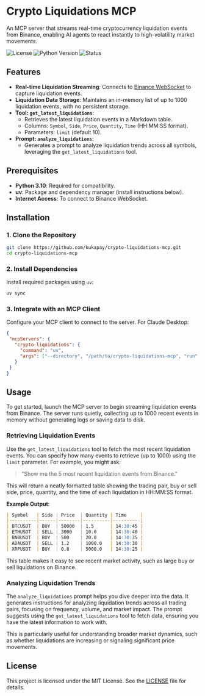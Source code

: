 # Crypto Liquidations MCP

An MCP server that streams real-time cryptocurrency liquidation events from Binance, enabling AI agents to react instantly to high-volatility market movements.

![License](https://img.shields.io/badge/license-MIT-green)
![Python Version](https://img.shields.io/badge/python-3.10-blue)
![Status](https://img.shields.io/badge/status-active-brightgreen.svg)


## Features

- **Real-time Liquidation Streaming**: Connects to [Binance WebSocket](wss://fstream.binance.com/ws/!forceOrder@arr`) to capture liquidation events.
- **Liquidation Data Storage**: Maintains an in-memory list of up to 1000 liquidation events, with no persistent storage.
- **Tool: `get_latest_liquidations`**:
  - Retrieves the latest liquidation events in a Markdown table.
  - Columns: `Symbol`, `Side`, `Price`, `Quantity`, `Time` (HH:MM:SS format).
  - Parameters: `limit` (default 10).
- **Prompt: `analyze_liquidations`**:
  - Generates a prompt to analyze liquidation trends across all symbols, leveraging the `get_latest_liquidations` tool.

## Prerequisites

- **Python 3.10**: Required for compatibility.
- **uv**: Package and dependency manager (install instructions below).
- **Internet Access**: To connect to Binance WebSocket.

## Installation

### 1. Clone the Repository
```bash
git clone https://github.com/kukapay/crypto-liquidations-mcp.git
cd crypto-liquidations-mcp
```

### 2. Install Dependencies
Install required packages using `uv`:
```bash
uv sync
```

### 3. Integrate with an MCP Client
Configure your MCP client to connect to the server. For Claude Desktop:
```json
{
 "mcpServers": {
   "crypto-liquidations": {
     "command": "uv",
     "args": ["--directory", "/path/to/crypto-liquidations-mcp", "run", "main.py"]
   }
 }
}
```
   
## Usage

To get started, launch the MCP server to begin streaming liquidation events from Binance. The server runs quietly, collecting up to 1000 recent events in memory without generating logs or saving data to disk.

### Retrieving Liquidation Events
Use the `get_latest_liquidations` tool to fetch the most recent liquidation events. You can specify how many events to retrieve (up to 1000) using the `limit` parameter. For example, you might ask:

> "Show me the 5 most recent liquidation events from Binance."

This will return a neatly formatted table showing the trading pair, buy or sell side, price, quantity, and the time of each liquidation in HH:MM:SS format.


**Example Output**:
```markdown
| Symbol   | Side | Price  | Quantity | Time     |
|----------|------|--------|----------|----------|
| BTCUSDT  | BUY  | 50000  | 1.5      | 14:30:45 |
| ETHUSDT  | SELL | 3000   | 10.0     | 14:30:40 |
| BNBUSDT  | BUY  | 500    | 20.0     | 14:30:35 |
| ADAUSDT  | SELL | 1.2    | 1000.0   | 14:30:30 |
| XRPUSDT  | BUY  | 0.8    | 5000.0   | 14:30:25 |
```

This table makes it easy to see recent market activity, such as large buy or sell liquidations on Binance.

### Analyzing Liquidation Trends
The `analyze_liquidations` prompt helps you dive deeper into the data. It generates instructions for analyzing liquidation trends across all trading pairs, focusing on frequency, volume, and market impact. The prompt suggests using the `get_latest_liquidations` tool to fetch data, ensuring you have the latest information to work with.

This is particularly useful for understanding broader market dynamics, such as whether liquidations are increasing or signaling significant price movements.

## License

This project is licensed under the MIT License. See the [LICENSE](LICENSE) file for details.

